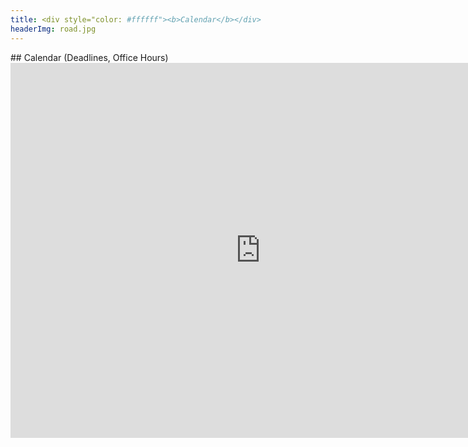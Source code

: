 ```yaml
---
title: <div style="color: #ffffff"><b>Calendar</b></div>
headerImg: road.jpg
---
```


<!--
## Clicker Groups

- [Groups](/static/raw/seating.txt)
- [Seating Chart](/static/img/seating-WLH-2005.pdf)
--!>


## Calendar (Deadlines, Office Hours)


<iframe src="https://calendar.google.com/calendar/embed?src=eng.ucsd.edu_e2991iajgiuthctisdftq7lg38%40group.calendar.google.com" 
        style="border: 0" width="800" height="600" frameborder="0" scrolling="no"></iframe>
